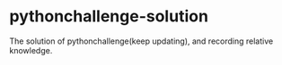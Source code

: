 # pythonchallenge-solution
The solution of pythonchallenge(keep updating),  and recording relative knowledge.
